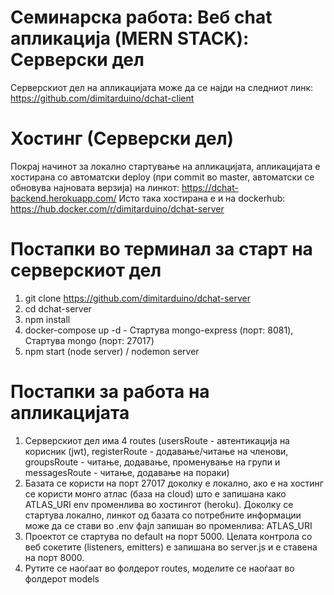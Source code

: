 # Семинарска работа: Веб chat апликација (MERN STACK): Серверски дел
Серверскиот дел на апликацијата може да се најди на следниот линк: https://github.com/dimitarduino/dchat-client

# Хостинг (Серверски дел)
Покрај начинот за локално стартување на апликацијата, апликацијата е хостирана со автоматски deploy (при commit во master, автоматски се обновува најновата верзија) на линкот: https://dchat-backend.herokuapp.com/
Исто така хостирана е и на dockerhub: https://hub.docker.com/r/dimitarduino/dchat-server

# Постапки во терминал за старт на серверскиот дел
1. git clone https://github.com/dimitarduino/dchat-server
2. cd dchat-server
3. npm install
4. docker-compose up -d - Стартува mongo-express (порт: 8081), Стартува mongo (порт: 27017)
5. npm start (node server) / nodemon server


# Постапки за работа на апликацијата
1. Серверскиот дел има 4 routes (usersRoute - автентикација на корисник (jwt), registerRoute - додавање/читање на членови, groupsRoute - читање, додавање, променување на групи и messagesRoute - читање, додавање на пораки)
2. Базата се користи на порт 27017 доколку е локално, ако е на хостинг се користи монго атлас (база на cloud) што е запишана како ATLAS_URI env променлива во хостингот (heroku). Доколку се стартува локално, линкот од базата со потребните информации може да се стави во .env фајл запишан во променлива: ATLAS_URI
3. Проектот се стартува по default на порт 5000. Целата контрола со веб сокетите (listeners, emitters) е запишана во server.js и е ставена на порт 8000.
4. Рутите се наоѓаат во фолдерот routes, моделите се наоѓаат во фолдерот models